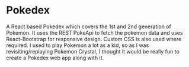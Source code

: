 # Pokedex

A React based Pokedex which covers the 1st and 2nd generation of Pokemon. It uses the REST PokeApi to fetch the pokemon data and 
uses React-Bootstrap for responsive design. Custom CSS is also used where required. I used to play Pokemon a lot as a kid, so
as I was revisiting/replaying Pokemon Crystal, I thought it would be really fun to create a Pokedex web app along with it.  
 
